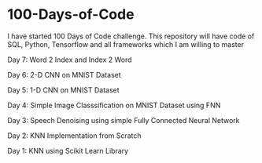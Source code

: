 # 100-Days-of-Code
I have started 100 Days of Code challenge. This repository will have code of SQL, Python, Tensorflow and all frameworks which I am willing to master

Day 7: Word 2 Index and Index 2 Word

Day 6: 2-D CNN on MNIST Dataset

Day 5: 1-D CNN on MNIST Dataset

Day 4: Simple Image Classsification on MNIST Dataset using FNN

Day 3: Speech Denoising using simple Fully Connected Neural Network

Day 2: KNN Implementation from Scratch

Day 1: KNN using Scikit Learn Library


